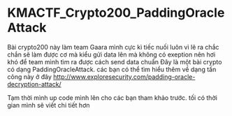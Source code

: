# KMACTF_Crypto200_PaddingOracleAttack
Bài crypto200 này làm team Gaara mình cực kì tiếc nuối luôn vì lẽ ra chắc chắn sẽ làm được cơ mà kiểu gửi data lên mà không có exeption nên hơi khó để team mình tìm ra được cách send data chuẩn
Đây là một bài crypto có dạng PaddingOracleAttack. 
các bạn có thể tìm hiểu thêm về dạng tấn công này ở đây 
http://www.exploresecurity.com/padding-oracle-decryption-attack/

Tạm thời mình up code mình lên cho các bạn tham khảo trước. tối có thời gian mình sẽ viết chi tiết hơn
